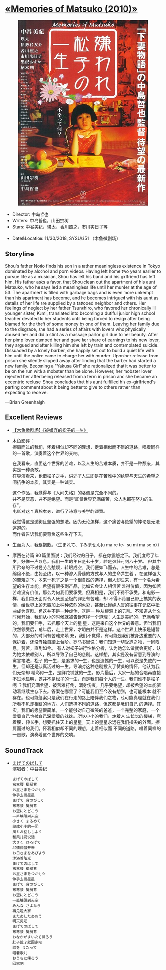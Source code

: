 # [&laquo;Memories of Matsuko (2010)&raquo;](https://www.imdb.com/title/tt0768120/?ref_=nv_sr_1)

<div align="center"> <img src="./pics/memories_of_matsuko.jpg"> </div>

- Director: 中岛哲也<br>
- Writers: 中岛哲也，山田宗树<br>
- Stars: 中谷美纪，瑛太，香川照之，市川实日子等<br><br>
- Date&Location: 11/30/2018, SYSU/351 （木鱼微剧场）

## Storyline
Shou's father Norio finds his son in a rather meaningless existence in Tokyo dominated by alcohol and porn videos. Having left home two years earlier to pursue life as a musician, Shou has left his band and his girlfriend has left him. His father asks a favor, that Shou clean out the apartment of his aunt Matsuko, who he says led a meaningless life until her murder at the age of 53. The apartment is filled with garbage bags and is even more unkempt than his apartment has become, and he becomes intrigued with his aunt as details of her life are supplied by a tattooed neighbor and others. Her feelings of neglect by her father Tsunehiro, who favored her chronically ill younger sister, Kumi, translated into becoming a dutiful junior high school teacher devoted to her students until being forced to resign after being blamed for the theft of some money by one of them. Leaving her family due to the disgrace, she had a series of affairs with lovers who physically abused her and did a stint as a massage parlor girl due to her beauty. After her pimp lover dumped her and gave her share of earnings to his new lover, they argued and after killing him she left by train and contemplated suicide. Dissuaded by a lonely barber, she happily set out to build a quiet life with him until the police came to charge her with murder. Upon her release from prison she silently slipped away after finding that the barber had started a new family. Becoming a "Yakusa Girl" she rationalized that it was better to be on the run with a mobster than be alone. However, her mobster lover rejected her after being released from a term in prison and she became an eccentric recluse. Shou concludes that his aunt fulfilled his ex-girlfriend's parting comment about it being better to give to others rather than expecting to receive.

—Brian Greenhalgh

## Excellent Reviews
- [【木鱼微剧场】《被嫌弃的松子的一生》](https://www.bilibili.com/video/av7540061)

- 木鱼影评：<br>
  擦肩而过的我们，怀着相似却不同的理想，走着相似而不同的道路，唱着同样的一首歌，演奏着这个世界的交响。<br>

  在我看来，直面这个世界的苦难，以及人生的苦难本质，并不是一种颓废，其实是一种勇敢。<br>
  在导演看来，他借松子之手，讲述了人生即是在苦难中的绝望与天生的希望之间抗争的本质，其实是一种诚实。

  这个作品，我觉得与《人间失格》的格调是完全不同的。<br>
  并不是厌恶，并不是绝望。而是“即使世界充满痛苦，众人也都在努力的生存”。<br>
  电影对这个真相本身，进行了诗意与美学的颂赞。<br>

  我觉得这是透彻且坚强的想法。因为无论怎样，这个痛苦与绝望的悖论是无法逃避的。<br>
  而作者告诉我们要背负这些生存下去。

- 生而为人，我很抱歉。（生まれて、すみません(u ma re te、su mi ma se n））

- 摩西在诗篇 90 篇里面说：我们经过的日子，都在你震怒之下。我们度尽了年岁，好像一声叹息。我们一生的年日是七十岁，若是强壮可到八十岁。
  但其中所矜夸的不过是劳苦愁烦，转眼成空，我们便如飞而去。人生中的苦难，总是绵绵不绝，由始至终，以一种渗入骨髓的方式与人的生命共生着
  。在这样强大的苦难之下，本来一死了之是一个很自然的选择，但人却生来，有一个名为希望的生存本能。希望有很多副产品，比如它会让人相信苦
  难得价值，因为如若苦难没有价值，那么为何我们要承受，但真相是，我们不得不承受。和电影一样，我们每天面对令人厌恶至极的罪恶有苦难，却
  不得不给自己带上搞笑的表情，给世界上的无趣加上种种浓烈的色彩，甚至让惨绝人寰的往事在记忆中扭曲成为喜剧。但这并不是一种虚伪，这是一
  种从根源上的无奈。不知道从什么时候开始，我们从小的时候就被告诉这样一个道理：人生是美好的，充满希望的，我们要伸手，去抓那个天上的星
  星，这是来自这个世界的善意。但当我们欣然领受后，成年后，走上世界，才明白并不是这样。这个世界上快乐是短暂的，大部分的时间有苦难来填
  充，我们不觉得，有可能是我们被身边重要的人保护着，还没有独自踏上台阶。罗马书里说：我们知道一切受造之物，一同叹息，劳苦，直到如今。
  有人对松子进行性格分析，认为她怎么做就会更好，认为她太依赖别人，所以导致了自己的悲剧。这样想，其实是没有留意到导演的寓言笔法，松子
  的一生，是追求的一生，也是遗憾的一生，可以说是失败的一生，但却还是认真活过的一生。导演对这种悲剧投入了赞美的情怀，他认为我们无奈却
  精彩的一生，是鲜花铺就的一生。影片最后，大家一起的合唱再直接不过地显明，这并不是松子的一生，而是我们每个人的一生。我们谁不是松子呢
  ？我们充满希望，被苦难打倒，满身伤痕，几乎要绝望，却被希望的本能驱动着继续生存下去。答案在哪里了？可能我们至今没有想到，也可能根本
  就不存在。也可能答案只是我们在行走的路上陪伴我们之物，也可能真理就在我们所看不见却相信的地方。人们选择不同的道路，但这都是我们自己
  的选择。其实，我们的愿望很简单，一个能够对自己微笑的爸爸，一个完整的家庭，一个爱着自己也被自己深爱着的妹妹。所以小小的我们，走着人
  生长长的楼梯，弯着腰，伸长手，想要抓住天上的星星，天上的星星永远在我们指尖的外面。擦肩而过的我们，怀着相似却不同的理想，走着相似而
  不同的道路，唱着同样的一首歌，演奏着这个世界的交响。

## SoundTrack
- [まげてのばして](https://music.163.com/song?id=26439284&userid=265378756)<br>
  演唱者：中谷美纪

    ```
    まげてのばして
    弯弯腰 挺挺背
    お星さまをつかもう
    伸手去摘星星
    まげて 背のびして
    弯弯腰 挺挺背
    お空にとどこう
    一直触碰到天空
    小さく まるめて
    缩成小小的一团
    風とお話ししよう
    和风儿说说话
    大きく ひろげて
    尽情伸展开来
    お日さまをあびよう
    沐浴着阳光
    まげてのばして
    弯弯腰 挺挺背
    お星さまをつかもう
    伸手去摘星星
    まげて 背のびして
    弯弯腰 挺挺背
    お空にとどこう
    一直触碰到天空
    みんな さよなら
    再见啦大家
    またあしたあおう
    明天见吧
    まげてのばして
    弯弯腰 挺挺背
    おなかがすいたら帰ろう
    肚子饿了就回家吧
    歌を うたって
    唱着歌儿
    おうちに帰ろう
    回家吧
    ```


